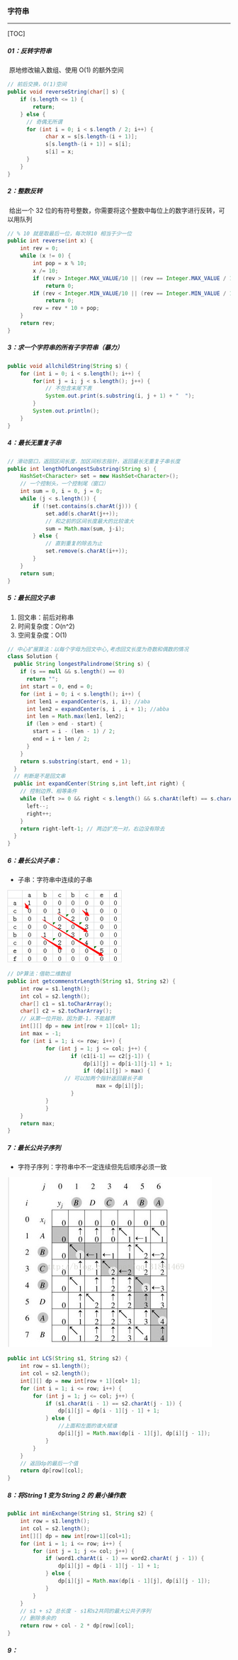 ### 字符串

------

[TOC]

##### 01：反转字符串

​	原地修改输入数组、使用 O(1) 的额外空间

```java
// 前后交换，O(1)空间
public void reverseString(char[] s) {
    if (s.length <= 1) {  
        return;
    } else {
      // 奇偶无所谓
      for (int i = 0; i < s.length / 2; i++) {
            char x = s[s.length-(i + 1)];
            s[s.length-(i + 1)] = s[i];
            s[i] = x;
      }
    }
}
```

##### 2：整数反转

​	给出一个 32 位的有符号整数，你需要将这个整数中每位上的数字进行反转，可以用队列

```java
// % 10 就是取最后一位，每次除10 相当于少一位
public int reverse(int x) {
    int rev = 0;
    while (x != 0) {
        int pop = x % 10;
        x /= 10;
        if (rev > Integer.MAX_VALUE/10 || (rev == Integer.MAX_VALUE / 10 && pop > 7)) 
            return 0;
        if (rev < Integer.MIN_VALUE/10 || (rev == Integer.MIN_VALUE / 10 && pop < -8))
            return 0;
        rev = rev * 10 + pop;
    }
    return rev;
}
```

##### 3：求一个字符串的所有子字符串（暴力）

```java
public void allchildString(String s) {
    for (int i = 0; i < s.length(); i++) {
        for(int j = i; j < s.length(); j++) {
          	// 不包含末尾下表
            System.out.print(s.substring(i, j + 1) + "  ");
        }
        System.out.println();
    }
}
```

##### 4：最长无重复子串

```java
// 滑动窗口，返回区间长度，加区间标志指针，返回最长无重复子串长度
public int lengthOfLongestSubstring(String s) {
    HashSet<Character> set = new HashSet<Character>();
    // 一个控制头，一个控制尾（窗口）
    int sum = 0, i = 0, j = 0;
    while (j < s.length()) {
        if (!set.contains(s.charAt(j))) {
            set.add(s.charAt(j++));
           	// 和之前的区间长度最大的比较谁大
            sum = Math.max(sum, j-i);    
        } else {
          	// 直到重复的除去为止
          	set.remove(s.charAt(i++));  
        }
    }
    return sum;
}
```

##### 5：最长回文子串

1. 回文串：前后对称串
2. 时间复杂度：O(n^2)
3. 空间复杂度：O(1)

```java
// 中心扩展算法：以每个字母为回文中心,考虑回文长度为奇数和偶数的情况
class Solution {
  public String longestPalindrome(String s) {
    if (s == null && s.length() == 0)
      return "";
    int start = 0, end = 0;
    for (int i = 0; i < s.length(); i++) {
      int len1 = expandCenter(s, i, i); //aba
      int len2 = expandCenter(s, i , i + 1); //abba
      int len = Math.max(len1, len2);
      if (len > end - start) {
        start = i - (len - 1) / 2;
        end = i + len / 2;
      }
    }
    return s.substring(start, end + 1);
  }
  // 判断是不是回文串
  public int expandCenter(String s,int left,int right) {
    // 控制边界、相等条件
    while (left >= 0 && right < s.length() && s.charAt(left) == s.charAt(right)) {
      left--;
      right++;
    }
    return right-left-1; // 两边扩充一对，右边没有除去
  }
}
```

##### 6：最长公共子串：

- 子串：字符串中连续的子串

![最长公共子串.jpg](https://github.com/likang315/Algorithms-and-Data-Structures/raw/master/5%EF%BC%9A%E4%B8%B2/String/%E6%9C%80%E9%95%BF%E5%85%AC%E5%85%B1%E5%AD%90%E4%B8%B2.jpg?raw=true)

```java
// DP算法：借助二维数组
public int getcommenstrLength(String s1, String s2) {
  	int row = s1.length();
    int col = s2.length();
  	char[] c1 = s1.toCharArray();
    char[] c2 = s2.toCharArray();
  	// 从第一位开始，因为要-1，不能越界
    int[][] dp = new int[row + 1][col+ 1];
  	int max = -1;
  	for (int i = 1; i <= row; i++) {
    		for (int j = 1; j <= col; j++) {
    				if (c1[i-1] == c2[j-1]) {
        				dp[i][j] = dp[i-1][j-1] + 1;
        				if (dp[i][j] > max) {
                  // 可以加两个指针返回最长子串
        					max = dp[i][j];
       		  		}
            }
    		}
  	}
  	return max;
}
```

##### 7：最长公共子序列

- 字符子序列：字符串中不一定连续但先后顺序必须一致

![](https://github.com/likang315/Algorithms-and-Data-Structures/raw/master/5%EF%BC%9A%E4%B8%B2/String/LCS.png?raw=true)

```java
public int LCS(String s1, String s2) {
  	int row = s1.length();
    int col = s2.length();
    int[][] dp = new int[row + 1][col+ 1];
    for (int i = 1; i <= row; i++) {
        for (int j = 1; j <= col; j++) {
            if (s1.charAt(i - 1) == s2.charAt(j - 1)) {
                dp[i][j] = dp[i - 1][j - 1] + 1;
            } else {
                //上面和左面的谁大赋谁
                dp[i][j] = Math.max(dp[i - 1][j], dp[i][j - 1]);
            }
        }
    }
    // 返回dp的最后一个值 
    return dp[row][col];
}
```

##### 8：将String 1 变为 String 2 的 最小操作数

```java
public int minExchange(String s1, String s2) {
    int row = s1.length();
    int col = s2.length();
    int[][] dp = new int[row+1][col+1];
    for (int i = 1; i <= row; i++) {
        for (int j = 1; j <= col; j++) {
            if (word1.charAt(i - 1) == word2.charAt( j - 1)) {
                dp[i][j] = dp[i - 1][j - 1] + 1;
            } else {
                dp[i][j] = Math.max(dp[i - 1][j], dp[i][j - 1]);
            }
        }
    }
    // s1 + s2 总长度 - s1和s2共同的最大公共子序列
  	// 删除多余的
    return row + col - 2 * dp[row][col];
}
```

##### 9：





